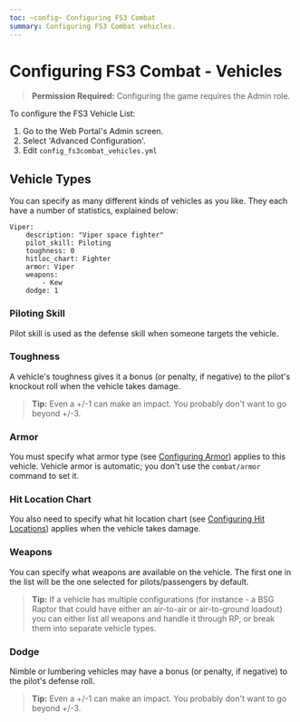 ```yaml
---
toc: ~config~ Configuring FS3 Combat
summary: Configuring FS3 Combat vehicles.
---
```

# Configuring FS3 Combat - Vehicles

> **Permission Required:** Configuring the game requires the Admin role.

To configure the FS3 Vehicle List:

1. Go to the Web Portal's Admin screen.
2. Select 'Advanced Configuration'.
3. Edit `config_fs3combat_vehicles.yml`

## Vehicle Types

You can specify as many different kinds of vehicles as you like.  They each have a number of statistics, explained below:

    Viper:
        description: "Viper space fighter"
        pilot_skill: Piloting
        toughness: 0
        hitloc_chart: Fighter
        armor: Viper
        weapons:
            - Kew
        dodge: 1

### Piloting Skill

Pilot skill is used as the defense skill when someone targets the vehicle.

### Toughness

A vehicle's toughness gives it a bonus (or penalty, if negative) to the pilot's knockout roll when the vehicle takes damage.

> **Tip:** Even a +/-1 can make an impact.  You probably don't want to go beyond +/-3.

### Armor

You must specify what armor type (see [Configuring Armor](/help/fs3combat/config_armor)) applies to this vehicle.  Vehicle armor is automatic; you don't use the `combat/armor` command to set it.

### Hit Location Chart

You also need to specify what hit location chart (see [Configuring Hit Locations](/help/fs3combat/config_hitloc)) applies when the vehicle takes damage.

### Weapons

You can specify what weapons are available on the vehicle.  The first one in the list will be the one selected for pilots/passengers by default.

> **Tip:** If a vehicle has multiple configurations (for instance - a BSG Raptor that could have either an air-to-air or air-to-ground loadout) you can either list all weapons and handle it through RP, or break them into separate vehicle types.

### Dodge

Nimble or lumbering vehicles may have a bonus (or penalty, if negative) to the pilot's defense roll.

> **Tip:** Even a +/-1 can make an impact.  You probably don't want to go beyond +/-3.